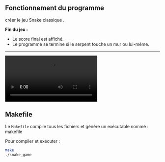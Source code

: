 

## Fonctionnement du programme

 créer le jeu Snake classique .  

 **Fin du jeu :**  
   - Le score final est affiché.  
   - Le programme se termine si le serpent touche un mur ou lui-même.

---

![Demo](./snake.mp4)

## Makefile

Le `Makefile` compile tous les fichiers et génère un exécutable nommé :  makefile

Pour compiler et exécuter :  
```bash
make
./snake_game


